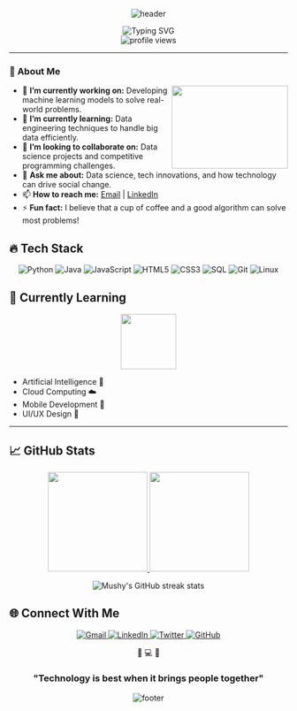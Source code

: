<!-- Animated Header -->
<p align="center">
  <img src="https://capsule-render.vercel.app/api?type=waving&color=0:00C853,100:00B8D4&height=200&section=header&text=Welcome%20to%20Mushy's%20Profile!&fontSize=40&fontColor=ffffff&animation=fadeIn" alt="header"/>
</p>

<div align="center">
  <img src="https://readme-typing-svg.demolab.com?font=Fira+Code&size=30&duration=4000&pause=1000&color=20C997&center=true&vCenter=true&width=435&lines=Hi+there+%F0%9F%91%8B;I'm+Mushy+%F0%9F%8E%89;BSC+IT+Student+%F0%9F%8E%93;Tech+Enthusiast+%F0%9F%92%BB;Future+Innovator+%E2%9A%A1" alt="Typing SVG" />
</div>

<!-- Profile Views Counter -->
<div align="center">
  <img src="https://komarev.com/ghpvc/?username=mushy-254&label=Profile+Views&color=0e75b6&style=flat" alt="profile views" />
</div>

---

### 🚀 **About Me**
<img align="right" height="150" width="210" src="https://media.giphy.com/media/Ju7l5y9osyymQ/giphy.gif">

 - 🔭 **I’m currently working on:** Developing machine learning models to solve real-world problems.
- 🌱 **I’m currently learning:** Data engineering techniques to handle big data efficiently.
- 👯 **I’m looking to collaborate on:** Data science projects and competitive programming challenges.
- 💬 **Ask me about:** Data science, tech innovations, and how technology can drive social change.
- 📫 **How to reach me:** [Email](mailto:mushy@example.com) | [LinkedIn](https://www.linkedin.com/in/mushy-254)
- ⚡ **Fun fact:** I believe that a cup of coffee and a good algorithm can solve most problems!

## 🔥 **Tech Stack**
<p align="center">
  <img src="https://img.shields.io/badge/Python-3776AB?style=for-the-badge&logo=python&logoColor=white" alt="Python"/>
  <img src="https://img.shields.io/badge/Java-ED8B00?style=for-the-badge&logo=openjdk&logoColor=white" alt="Java"/>
  <img src="https://img.shields.io/badge/JavaScript-F7DF1E?style=for-the-badge&logo=javascript&logoColor=black" alt="JavaScript"/>
  <img src="https://img.shields.io/badge/HTML5-E34F26?style=for-the-badge&logo=html5&logoColor=white" alt="HTML5"/>
  <img src="https://img.shields.io/badge/CSS3-1572B6?style=for-the-badge&logo=css3&logoColor=white" alt="CSS3"/>
  <img src="https://img.shields.io/badge/SQL-4479A1?style=for-the-badge&logo=postgresql&logoColor=white" alt="SQL"/>
  <img src="https://img.shields.io/badge/Git-F05032?style=for-the-badge&logo=git&logoColor=white" alt="Git"/>
  <img src="https://img.shields.io/badge/Linux-FCC624?style=for-the-badge&logo=linux&logoColor=black" alt="Linux"/>
</p>

## 🌱 **Currently Learning**
<div align="center">
  <img src="https://media.giphy.com/media/SS8CV2rQdlYNLtBCiF/giphy.gif" width="100" height="100"/>
</div>

- Artificial Intelligence 🤖
- Cloud Computing ☁️
- Mobile Development 📱
- UI/UX Design 🎨

---

## 📈 **GitHub Stats**
<div align="center">
  <a href="https://github.com/mushy-254">
    <img height="180em" src="https://github-readme-stats.vercel.app/api?username=mushy-254&show_icons=true&theme=radical&include_all_commits=true&count_private=true&border_radius=10"/>
    <img height="180em" src="https://github-readme-stats.vercel.app/api/top-langs/?username=mushy-254&layout=compact&langs_count=8&theme=radical&border_radius=10"/>
  </a>
</div>

<p align="center">
  <img src="https://github-readme-streak-stats.herokuapp.com/?user=mushy-254&theme=radical" alt="Mushy's GitHub streak stats"/>
</p>

<!-- Animated Contact Section -->
## 🌐 **Connect With Me**
<p align="center">
  <a href="mailto:mushy@example.com">
    <img src="https://img.shields.io/badge/Gmail-D14836?style=for-the-badge&logo=gmail&logoColor=white" alt="Gmail"/>
  </a>
  <a href="https://linkedin.com/in/mushy-254">
    <img src="https://img.shields.io/badge/LinkedIn-0077B5?style=for-the-badge&logo=linkedin&logoColor=white" alt="LinkedIn"/>
  </a>
  <a href="https://twitter.com/mushy_254">
    <img src="https://img.shields.io/badge/Twitter-1DA1F2?style=for-the-badge&logo=twitter&logoColor=white" alt="Twitter"/>
  </a>
  <a href="https://github.com/mushy-254">
    <img src="https://img.shields.io/badge/GitHub-181717?style=for-the-badge&logo=github&logoColor=white" alt="GitHub"/>
  </a>
</p>

<!-- Floating Emoji Line -->
<div align="center">
  <span>🚀</span>
  <span>💻</span>
  <span>🌱</span>
</div>

<!-- Animated Footer Quote -->
<div align="center">
  <h3>"Technology is best when it brings people together"</h3>
</div>

<p align="center">
  <img src="https://capsule-render.vercel.app/api?type=waving&color=0:00B8D4,100:00C853&height=100&section=footer" alt="footer"/>
</p>
